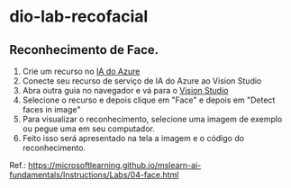 # dio-lab-recofacial

## Reconhecimento de Face.

1. Crie um recurso no [IA do Azure](https://portal.azure.com)
2. Conecte seu recurso de serviço de IA do Azure ao Vision Studio
3. Abra outra guia no navegador e vá para o [Vision Studio](https://portal.vision.cognitive.azure.com)
4. Selecione o recurso e depois clique em "Face" e depois em "Detect faces in image"
5. Para visualizar o reconhecimento, selecione uma imagem de exemplo ou pegue uma em seu computador.
6. Feito isso será apresentado na tela a imagem e o código do reconhecimento.


Ref.: https://microsoftlearning.github.io/mslearn-ai-fundamentals/Instructions/Labs/04-face.html
